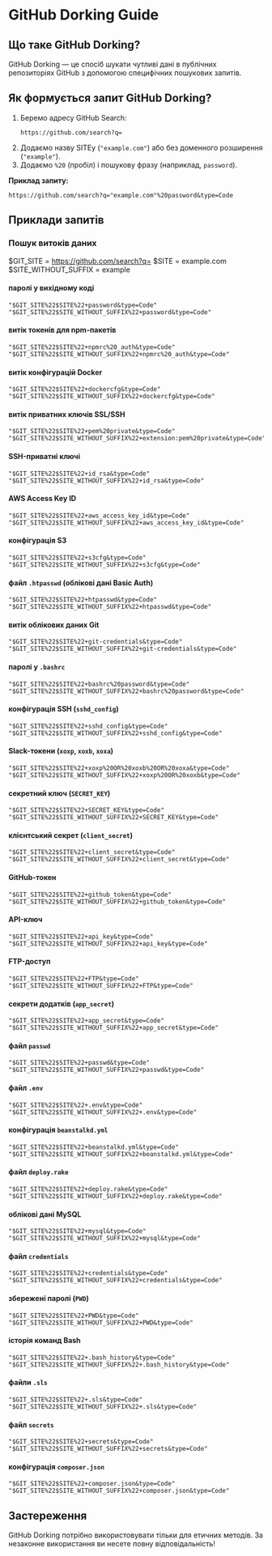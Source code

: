 # GitHub Dorking Guide

## Що таке GitHub Dorking?
GitHub Dorking — це спосіб шукати чутливі дані в публічних репозиторіях GitHub з допомогою специфічних пошукових запитів.

## Як формується запит GitHub Dorking?

1. Беремо адресу GitHub Search:
   ```
   https://github.com/search?q=
   ```  
2. Додаємо назву SITEу (`"example.com"`) або без доменного розширення (`"example"`).
3. Додаємо `%20` (пробіл) і пошукову фразу (наприклад, `password`).

**Приклад запиту:**
```
https://github.com/search?q="example.com"%20password&type=Code
```

## Приклади запитів

### Пошук витоків даних
$GIT_SITE = https://github.com/search?q=
$SITE  = example.com
$SITE_WITHOUT_SUFFIX  = example

#### паролі у вихідному коді 
```
"$GIT_SITE%22$SITE%22+password&type=Code"  
"$GIT_SITE%22$SITE_WITHOUT_SUFFIX%22+password&type=Code"
```

#### витік токенів для npm-пакетів  
```
"$GIT_SITE%22$SITE%22+npmrc%20_auth&type=Code"  
"$GIT_SITE%22$SITE_WITHOUT_SUFFIX%22+npmrc%20_auth&type=Code"
```

#### витік конфігурацій Docker  
```
"$GIT_SITE%22$SITE%22+dockercfg&type=Code"  
"$GIT_SITE%22$SITE_WITHOUT_SUFFIX%22+dockercfg&type=Code"
```

#### витік приватних ключів SSL/SSH  
```
"$GIT_SITE%22$SITE%22+pem%20private&type=Code"  
"$GIT_SITE%22$SITE_WITHOUT_SUFFIX%22+extension:pem%20private&type=Code"
```

#### SSH-приватні ключі  
```
"$GIT_SITE%22$SITE%22+id_rsa&type=Code"  
"$GIT_SITE%22$SITE_WITHOUT_SUFFIX%22+id_rsa&type=Code"
```

#### AWS Access Key ID  
```
"$GIT_SITE%22$SITE%22+aws_access_key_id&type=Code"  
"$GIT_SITE%22$SITE_WITHOUT_SUFFIX%22+aws_access_key_id&type=Code"
```

#### конфігурація S3  
```
"$GIT_SITE%22$SITE%22+s3cfg&type=Code"  
"$GIT_SITE%22$SITE_WITHOUT_SUFFIX%22+s3cfg&type=Code"
```

#### файл `.htpasswd` (облікові дані Basic Auth)  
```
"$GIT_SITE%22$SITE%22+htpasswd&type=Code"  
"$GIT_SITE%22$SITE_WITHOUT_SUFFIX%22+htpasswd&type=Code"
```

#### витік облікових даних Git  
```
"$GIT_SITE%22$SITE%22+git-credentials&type=Code"  
"$GIT_SITE%22$SITE_WITHOUT_SUFFIX%22+git-credentials&type=Code"
```

#### паролі у `.bashrc`  
```
"$GIT_SITE%22$SITE%22+bashrc%20password&type=Code"  
"$GIT_SITE%22$SITE_WITHOUT_SUFFIX%22+bashrc%20password&type=Code"
```

#### конфігурація SSH (`sshd_config`)  
```
"$GIT_SITE%22$SITE%22+sshd_config&type=Code"  
"$GIT_SITE%22$SITE_WITHOUT_SUFFIX%22+sshd_config&type=Code"
```

#### Slack-токени (`xoxp`, `xoxb`, `xoxa`)  
```
"$GIT_SITE%22$SITE%22+xoxp%20OR%20xoxb%20OR%20xoxa&type=Code"  
"$GIT_SITE%22$SITE_WITHOUT_SUFFIX%22+xoxp%20OR%20xoxb&type=Code"
```

#### секретний ключ (`SECRET_KEY`)  
```
"$GIT_SITE%22$SITE%22+SECRET_KEY&type=Code"  
"$GIT_SITE%22$SITE_WITHOUT_SUFFIX%22+SECRET_KEY&type=Code"
```

#### клієнтський секрет (`client_secret`)  
```
"$GIT_SITE%22$SITE%22+client_secret&type=Code"  
"$GIT_SITE%22$SITE_WITHOUT_SUFFIX%22+client_secret&type=Code"
```

#### GitHub-токен  
```
"$GIT_SITE%22$SITE%22+github_token&type=Code"  
"$GIT_SITE%22$SITE_WITHOUT_SUFFIX%22+github_token&type=Code"
```

#### API-ключ  
```
"$GIT_SITE%22$SITE%22+api_key&type=Code"  
"$GIT_SITE%22$SITE_WITHOUT_SUFFIX%22+api_key&type=Code"
```

#### FTP-доступ  
```
"$GIT_SITE%22$SITE%22+FTP&type=Code"  
"$GIT_SITE%22$SITE_WITHOUT_SUFFIX%22+FTP&type=Code"
```

#### секрети додатків (`app_secret`)  
```
"$GIT_SITE%22$SITE%22+app_secret&type=Code"  
"$GIT_SITE%22$SITE_WITHOUT_SUFFIX%22+app_secret&type=Code"
```

#### файл `passwd`  
```
"$GIT_SITE%22$SITE%22+passwd&type=Code"  
"$GIT_SITE%22$SITE_WITHOUT_SUFFIX%22+passwd&type=Code"
```

#### файл `.env`  
```
"$GIT_SITE%22$SITE%22+.env&type=Code"  
"$GIT_SITE%22$SITE_WITHOUT_SUFFIX%22+.env&type=Code"
```

#### конфігурація `beanstalkd.yml`  
```
"$GIT_SITE%22$SITE%22+beanstalkd.yml&type=Code"  
"$GIT_SITE%22$SITE_WITHOUT_SUFFIX%22+beanstalkd.yml&type=Code"
```

#### файл `deploy.rake`  
```
"$GIT_SITE%22$SITE%22+deploy.rake&type=Code"  
"$GIT_SITE%22$SITE_WITHOUT_SUFFIX%22+deploy.rake&type=Code"
```

#### облікові дані MySQL  
```
"$GIT_SITE%22$SITE%22+mysql&type=Code"  
"$GIT_SITE%22$SITE_WITHOUT_SUFFIX%22+mysql&type=Code"
```

#### файл `credentials`  
```
"$GIT_SITE%22$SITE%22+credentials&type=Code"  
"$GIT_SITE%22$SITE_WITHOUT_SUFFIX%22+credentials&type=Code"
```

#### збережені паролі (`PWD`)  
```
"$GIT_SITE%22$SITE%22+PWD&type=Code"  
"$GIT_SITE%22$SITE_WITHOUT_SUFFIX%22+PWD&type=Code"
```

#### історія команд Bash  
```
"$GIT_SITE%22$SITE%22+.bash_history&type=Code"  
"$GIT_SITE%22$SITE_WITHOUT_SUFFIX%22+.bash_history&type=Code"
```

#### файли `.sls`  
```
"$GIT_SITE%22$SITE%22+.sls&type=Code"  
"$GIT_SITE%22$SITE_WITHOUT_SUFFIX%22+.sls&type=Code"
```

#### файл `secrets`  
```
"$GIT_SITE%22$SITE%22+secrets&type=Code"  
"$GIT_SITE%22$SITE_WITHOUT_SUFFIX%22+secrets&type=Code"
```

#### конфігурація `composer.json`  
```
"$GIT_SITE%22$SITE%22+composer.json&type=Code"  
"$GIT_SITE%22$SITE_WITHOUT_SUFFIX%22+composer.json&type=Code"
```

## Застереження
GitHub Dorking потрібно використовувати тільки для етичних методів. За незаконне використання ви несете повну відповідальність!
